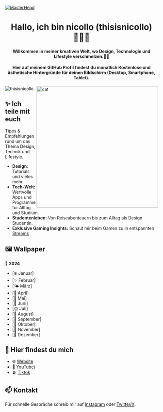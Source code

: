 [![MasterHead](Website)](https://nicollo.carrd.co/)
<h1 align="center">Hallo, ich bin nicollo (thisisnicollo) 🤸🏽‍♀️</h1>
<h4 align="center">Willkommen in meiner kreativen Welt, wo Design, Technologie und Lifestyle verschmelzen.🚀🤍 </h4>
<h4 align="center">Hier auf meinem GitHub Profil findest du monatlich Kostenlose und ästhetische Hintergründe für deinen Bildschirm (Desktop, Smartphone, Tablet).</h4>
<img align="right" alt="cat" width="400" src="https://i.pinimg.com/originals/2e/e8/8b/2ee88bf78e4f76001f59bad5e91a6a03.gif">


<p align="left"> <img src="   " alt="thisisnicollo" /> </p>

## ✨ Ich teile mit euch 
Tipps & Empfehlungen rund um das Thema Design, Technik und Lifestyle.
- **Design**: Tutorials und vieles mehr.
- **Tech-Welt:** Wertvolle Apps und Programme für Alltag und Studium.
- **Studentenleben:** Von Reiseabenteuern bis zum Alltag als Design Studentin.
- **Exklusive Gaming Insights:** Schaut mir beim Gamen zu in entspannten [Streams](https://www.twitch.tv/thisisnicollo)

## 🖼️ Wallpaper
**📅 2024**
- [❄️ Januar]
- [✨ Februar]
- [🌤️ März]
- [🌷 April]
- [💐 Mai]
- [🍓 Juni]
- [🌞 Juli]
- [🌻 August]
- [🍄 September]
- [🎃 Oktober]
- [🧣 November]
- [🎄 Dezember]


## 🚀 Hier findest du mich
- 🌐 [Website](https://nicollo.carrd.co/)
- 🎥 [YouTube](https://www.youtube.com/@thisisnicollo))
- 🫂 [Tiktok](https://www.tiktok.com/@thisisnicollo)




## 📫 Kontakt
Für schnelle Gespräche schreib mir auf [Instagram](https://www.instagram.com/thisisnicollo/) oder [Twitter/X](https://twitter.com/thisisnicollo).
